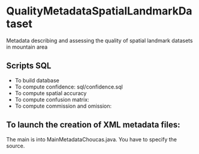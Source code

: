 # QualityMetadataSpatialLandmarkDataset
Metadata describing and assessing the quality of spatial landmark datasets in mountain area


## Scripts SQL

- To build database
- To compute confidence: sql/confidence.sql
- To compute spatial accuracy
- To compute confusion matrix:
- To compute commission and omission: 

## To launch the creation of XML metadata files:

The main is into MainMetadataChoucas.java. You have to specify the source.
